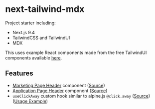 # next-tailwind-mdx

Project starter including:

 * Next.js 9.4
 * TailwindCSS and TailwindUI
 * MDX

This uses example React components made from the free TailwindUI components available [here](https://tailwindui.com/preview).


## Features

 * [Marketing Page Header](https://next-tailwind-mdx.netlify.app/) component ([Source](https://github.com/johnmendonca/next-tailwind-mdx/blob/master/components/marketing/Header.js))
 * [Application Page Header](https://next-tailwind-mdx.netlify.app/job) component ([Source](https://github.com/johnmendonca/next-tailwind-mdx/blob/master/components/application/Header.js))
 * `useClickAway` custom hook similar to alpine.js `@click.away` ([Source](https://github.com/johnmendonca/next-tailwind-mdx/blob/master/components/useClickAway.js)) ([Usage Example](https://github.com/johnmendonca/next-tailwind-mdx/blob/master/components/application/ProfileDropdown.js#L7))
